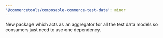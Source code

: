 ```yaml
---
'@commercetools/composable-commerce-test-data': minor
---
```


New package which acts as an aggregator for all the test data models so consumers just need to use one dependency.
